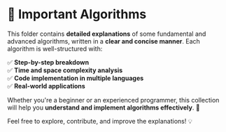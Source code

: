 # 📂 Important Algorithms  

This folder contains **detailed explanations** of some fundamental and advanced algorithms, written in a **clear and concise manner**. Each algorithm is well-structured with:  

✅ **Step-by-step breakdown**  
✅ **Time and space complexity analysis**  
✅ **Code implementation in multiple languages**  
✅ **Real-world applications**  

Whether you're a beginner or an experienced programmer, this collection will help you **understand and implement algorithms effectively**. 🚀  

Feel free to explore, contribute, and improve the explanations! 💡  
